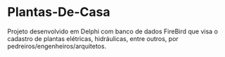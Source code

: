 # Plantas-De-Casa
Projeto desenvolvido em Delphi com banco de dados FireBird que visa o cadastro de plantas elétricas, hidráulicas, entre outros, por pedreiros/engenheiros/arquitetos.
